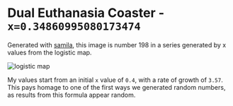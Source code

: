 # Dual Euthanasia Coaster - `x=0.34860995080173474`

Generated with [samila](https://github.com/sepandhaghighi/samila), this image is number 198 in a series generated by x values from the logistic map.

![logistic map](https://upload.wikimedia.org/wikipedia/commons/9/96/Logistic_map_bifurcation_diagram_from_1_to_4.png)

My values start from an initial `x` value of `0.4`, with a rate of growth of `3.57`. This pays homage to one of the first ways we generated random numbers, as results from this formula appear random.